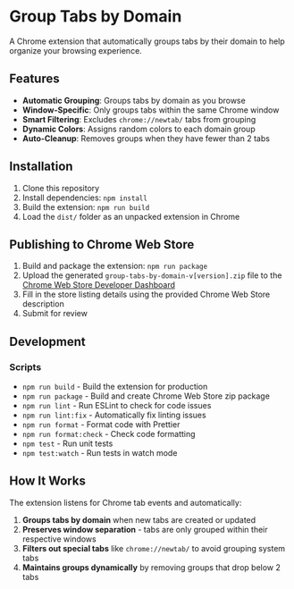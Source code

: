 # Group Tabs by Domain

A Chrome extension that automatically groups tabs by their domain to help organize your browsing experience.

## Features

- **Automatic Grouping**: Groups tabs by domain as you browse
- **Window-Specific**: Only groups tabs within the same Chrome window
- **Smart Filtering**: Excludes `chrome://newtab/` tabs from grouping
- **Dynamic Colors**: Assigns random colors to each domain group
- **Auto-Cleanup**: Removes groups when they have fewer than 2 tabs

## Installation

1. Clone this repository
2. Install dependencies: `npm install`
3. Build the extension: `npm run build`
4. Load the `dist/` folder as an unpacked extension in Chrome

## Publishing to Chrome Web Store

1. Build and package the extension: `npm run package`
2. Upload the generated `group-tabs-by-domain-v[version].zip` file to the [Chrome Web Store Developer Dashboard](https://chrome.google.com/webstore/devconsole/)
3. Fill in the store listing details using the provided Chrome Web Store description
4. Submit for review

## Development

### Scripts

- `npm run build` - Build the extension for production
- `npm run package` - Build and create Chrome Web Store zip package
- `npm run lint` - Run ESLint to check for code issues
- `npm run lint:fix` - Automatically fix linting issues
- `npm run format` - Format code with Prettier
- `npm run format:check` - Check code formatting
- `npm test` - Run unit tests
- `npm test:watch` - Run tests in watch mode

## How It Works

The extension listens for Chrome tab events and automatically:

1. **Groups tabs by domain** when new tabs are created or updated
2. **Preserves window separation** - tabs are only grouped within their respective windows
3. **Filters out special tabs** like `chrome://newtab/` to avoid grouping system tabs
4. **Maintains groups dynamically** by removing groups that drop below 2 tabs
